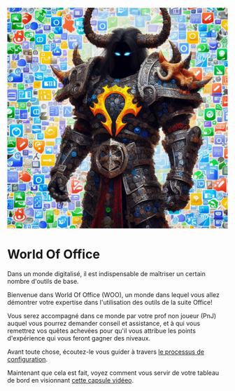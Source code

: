 ![](images/woo.jpeg)
# World Of Office
Dans un monde digitalisé, il est indispensable de maîtriser un certain nombre d'outils de base.

Bienvenue dans World Of Office (WOO), un monde dans lequel vous allez démontrer votre expertise dans l'utilisation des outils de la suite Office!

Vous serez accompagné dans ce monde par votre prof non joueur (PnJ) auquel vous pourrez demander conseil et assistance, et à qui vous remettrez vos quêtes achevées pour qu'il vous attribue les points d'expérience qui vous feront gagner des niveaux.

Avant toute chose, écoutez-le vous guider à travers [le processus de configuration](player_config.md).

Maintenant que cela est fait, voyez comment vous servir de votre tableau de bord en visionnant [cette capsule vidéeo](video/woo_player.mp4).
